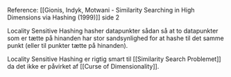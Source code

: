 Reference: [[Gionis, Indyk, Motwani - Similarity Searching in High Dimensions via Hashing (1999)]] side 2

Locality Sensitive Hashing hasher datapunkter sådan så at to datapunkter som er tætte på hinanden har stor sandsynlighed for at hashe til det samme punkt (eller til punkter tætte på hinanden).

Locality Sensitive Hashing er rigtig smart til [[Similarity Search Problemet]] da det ikke er påvirket af [[Curse of Dimensionality]].
